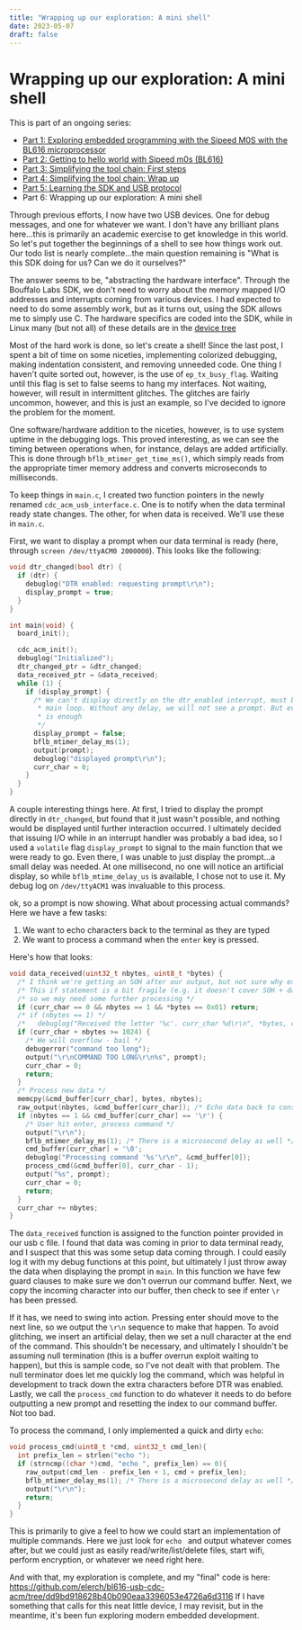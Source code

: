 ```yaml
---
title: "Wrapping up our exploration: A mini shell"
date: 2023-05-07
draft: false
---
```


Wrapping up our exploration: A mini shell
=========================================

This is part of an ongoing series:

* [Part 1: Exploring embedded programming with the Sipeed M0S with the BL616 microprocessor](/exploring-embedded-programming-with-sipeed-m0s-bl616/)
* [Part 2: Getting to hello world with Sipeed m0s (BL616)](/getting-to-hello-world-with-sipeed-m0s-bl616/)
* [Part 3: Simplifying the tool chain: First steps](/simplifying-our-tool-chain-first-steps/)
* [Part 4: Simplifying the tool chain: Wrap up](/simplifying-our-tool-chain-wrap-up/)
* [Part 5: Learning the SDK and USB protocol](/learning-the-sdk-and-usb-protocol//)
* Part 6: Wrapping up our exploration: A mini shell

Through previous efforts, I now have two USB devices. One for debug messages,
and one for whatever we want. I don't have any brilliant plans here...this is
primarily an academic exercise to get knowledge in this world. So let's put
together the beginnings of a shell to see how things work out. Our todo list
is nearly complete...the main question remaining is "What is this SDK doing for
us? Can we do it ourselves?"

The answer seems to be, "abstracting the hardware interface". Through the Bouffalo
Labs SDK, we don't need to worry about the memory mapped I/O addresses and
interrupts coming from various devices. I had expected to need to do some assembly
work, but as it turns out, using the SDK allows me to simply use C. The hardware
specifics are coded into the SDK, while in Linux many (but not all) of these
details are in the [device tree](https://www.devicetree.org/)

Most of the hard work is done, so let's create a shell! Since the last post,
I spent a bit of time on some niceties, implementing colorized debugging,
making indentation consistent, and removing unneeded code. One thing I haven't
quite sorted out, however, is the use of `ep_tx_busy_flag`. Waiting until
this flag is set to false seems to hang my interfaces. Not waiting, however,
will result in intermittent glitches. The glitches are fairly uncommon, however,
and this is just an example, so I've decided to ignore the problem for the moment.

One software/hardware addition to the niceties, however, is to use system uptime
in the debugging logs. This proved interesting, as we can see the timing between
operations when, for instance, delays are added artificially. This is done through
`bflb_mtimer_get_time_ms()`, which simply reads from the appropriate timer memory
address and converts microseconds to milliseconds.

To keep things in `main.c`, I created two function pointers in the newly renamed
`cdc_acm_usb_interface.c`. One is to notify when the data terminal ready state
changes. The other, for when data is received. We'll use these in `main.c`.

First, we want to display a prompt when our data terminal is ready (here, through
`screen /dev/ttyACM0 2000000`). This looks like the following:

```c
void dtr_changed(bool dtr) {
  if (dtr) {
    debuglog("DTR enabled: requesting prompt\r\n");
    display_prompt = true;
  }
}

int main(void) {
  board_init();

  cdc_acm_init();
  debuglog("Initialized");
  dtr_changed_ptr = &dtr_changed;
  data_received_ptr = &data_received;
  while (1) {
    if (display_prompt) {
      /* We can't display directly on the dtr_enabled interrupt, must be on the
       * main loop. Without any delay, we will not see a prompt. But even 1ms
       * is enough
       */
      display_prompt = false;
      bflb_mtimer_delay_ms(1);
      output(prompt);
      debuglog("displayed prompt\r\n");
      curr_char = 0;
    }
  }
}
```

A couple interesting things here. At first, I tried to display the prompt directly
in `dtr_changed`, but found that it just wasn't possible, and nothing would
be displayed until further interaction occurred. I ultimately decided that
issuing I/O while in an interrupt handler was probably a bad idea, so I used
a `volatile` flag `display_prompt` to signal to the main function that we were
ready to go. Even there, I was unable to just display the prompt...a small
delay was needed. At one millisecond, no one will notice an artificial display,
so while `bflb_mtime_delay_us` is available, I chose not to use it. My debug
log on `/dev/ttyACM1` was invaluable to this process.

ok, so a prompt is now showing. What about processing actual commands? Here we
have a few tasks:

1. We want to echo characters back to the terminal as they are typed
2. We want to process a command when the `enter` key is pressed.

Here's how that looks:

```c
void data_received(uint32_t nbytes, uint8_t *bytes) {
  /* I think we're getting an SOH after our output, but not sure why exactly */
  /* This if statement is a bit fragile (e.g. it doesn't cover SOH + data) */
  /* so we may need some further processing */
  if (curr_char == 0 && nbytes == 1 && *bytes == 0x01) return;
  /* if (nbytes == 1) */
  /*   debuglog("Received the letter '%c'. curr_char %d\r\n", *bytes, curr_char); */
  if (curr_char + nbytes >= 1024) {
    /* We will overflow - bail */
    debugerror("command too long");
    output("\r\nCOMMAND TOO LONG\r\n%s", prompt);
    curr_char = 0;
    return;
  }
  /* Process new data */
  memcpy(&cmd_buffer[curr_char], bytes, nbytes);
  raw_output(nbytes, &cmd_buffer[curr_char]); /* Echo data back to console */
  if (nbytes == 1 && cmd_buffer[curr_char] == '\r') {
    /* User hit enter, process command */
    output("\r\n");
    bflb_mtimer_delay_ms(1); /* There is a microsecond delay as well */
    cmd_buffer[curr_char] = '\0';
    debuglog("Processing command '%s'\r\n", &cmd_buffer[0]);
    process_cmd(&cmd_buffer[0], curr_char - 1);
    output("%s", prompt);
    curr_char = 0;
    return;
  }
  curr_char += nbytes;
}
```

The `data_received` function is assigned to the function pointer provided in
our usb c file. I found that data was coming in prior to data terminal ready,
and I suspect that this was some setup data coming through. I could easily log
it with my debug functions at this point, but ultimately I just throw away
the data when displaying the prompt in `main`. In this function we have few
guard clauses to make sure we don't overrun our command buffer. Next, we copy
the incoming character into our buffer, then check to see if enter `\r` has been
pressed.

If it has, we need to swing into action. Pressing enter should move to the next
line, so we output the `\r\n` sequence to make that happen. To avoid glitching,
we insert an artificial delay, then we set a null character at the end of the
command. This shouldn't be necessary, and ultimately I shouldn't be assuming
null termination (this is a buffer overrun exploit waiting to happen), but this
is sample code, so I've not dealt with that problem. The null terminator does
let me quickly log the command, which was helpful in development to track
down the extra characters before DTR was enabled. Lastly, we call the
`process_cmd` function to do whatever it needs to do before outputting a new
prompt and resetting the index to our command buffer. Not too bad.

To process the command, I only implemented a quick and dirty `echo`:

```c
void process_cmd(uint8_t *cmd, uint32_t cmd_len){
  int prefix_len = strlen("echo ");
  if (strncmp((char *)cmd, "echo ", prefix_len) == 0){
    raw_output(cmd_len - prefix_len + 1, cmd + prefix_len);
    bflb_mtimer_delay_ms(1); /* There is a microsecond delay as well */
    output("\r\n");
    return;
  }
}
```

This is primarily to give a feel to how we could start an implementation of
multiple commands. Here we just look for `echo ` and output whatever comes
after, but we could just as easily read/write/list/delete files, start wifi,
perform encryption, or whatever we need right here.

And with that, my exploration is complete, and my "final" code is here:
https://github.com/elerch/bl616-usb-cdc-acm/tree/dd9bd918628b40b090eaa3396053e4726a6d3116
If I have something that calls for this neat little device, I may revisit, but
in the meantime, it's been fun exploring modern embedded development.

